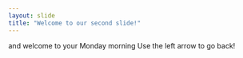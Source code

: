 ```yaml
---
layout: slide
title: "Welcome to our second slide!"
---
```

and welcome to your Monday morning
Use the left arrow to go back!
